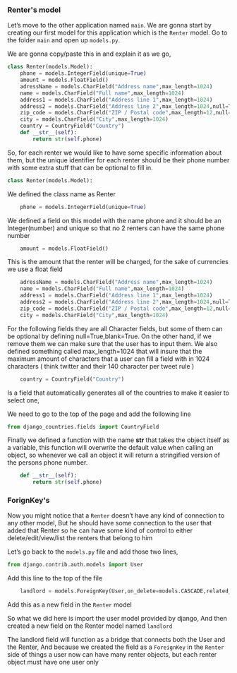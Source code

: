 ### Renter's model

Let’s move to the other application named `main`.
We are gonna start by creating our first model for this application which is the `Renter` model.
Go to the folder `main` and open up `models.py`.

We are gonna copy/paste this in and explain it as we go,

```python
class Renter(models.Model):
    phone = models.IntegerField(unique=True)
    amount = models.FloatField()
    adressName = models.CharField("Address name",max_length=1024)
    name = models.CharField("Full name",max_length=1024)
    address1 = models.CharField("Address line 1",max_length=1024)
    address2 = models.CharField("Address line 2",max_length=1024,null=True,blank=True)
    zip_code = models.CharField("ZIP / Postal code",max_length=12,null=True,blank=True)
    city = models.CharField("City",max_length=1024)
    country = CountryField("Country")
    def __str__(self):
        return str(self.phone)
```

So, for each renter we would like to have some specific information about them, but the unique identifier for each renter should be their phone number with some extra stuff that can be optional to fill in.

```python
class Renter(models.Model):
```

We defined the class name as Renter

```python
    phone = models.IntegerField(unique=True)
```

We defined a field on this model with the name phone and it should be an Integer(number) and unique so that no 2 renters can have the same phone number

```python
    amount = models.FloatField()
```

This is the amount that the renter will be charged, for the sake of currencies we use a float field

```python
    adressName = models.CharField("Address name",max_length=1024)
    name = models.CharField("Full name",max_length=1024)
    address1 = models.CharField("Address line 1",max_length=1024)
    address2 = models.CharField("Address line 2",max_length=1024,null=True,blank=True)
    zip_code = models.CharField("ZIP / Postal code",max_length=12,null=True,blank=True)
    city = models.CharField("City",max_length=1024)
```

For the following fields they are all Character fields, but some of them can be optional by defining null=True,blank=True. On the other hand, if we remove them we can make sure that the user has to input them.
We also defined something called max_length=1024 that will insure that the maximum amount of characters that a user can fill a field with in 1024 characters ( think twitter and their 140 character per tweet rule )

```python
    country = CountryField("Country")
```

Is a field that automatically generates all of the countries to make it easier to select one,

We need to go to the top of the page and add the following line

```python
from django_countries.fields import CountryField
```

Finally we defined a function with the name **str** that takes the object itself as a variable, this function will overwrite the default value when calling an object, so whenever we call an object it will return a stringified version of the persons phone number.

```python
    def __str__(self):
        return str(self.phone)
```

### ForignKey's

Now you might notice that a `Renter` doesn’t have any kind of connection to any other model, But he should have some connection to the user that added that Renter so he can have some kind of control to either delete/edit/view/list the renters that belong to him

Let’s go back to the `models.py` file and add those two lines,

```python
from django.contrib.auth.models import User
```

Add this line to the top of the file

```python
    landlord = models.ForeignKey(User,on_delete=models.CASCADE,related_name="landlord")
```

Add this as a new field in the `Renter` model

So what we did here is import the user model provided by django, And then created a new field on the Renter model named `landlord`

The landlord field will function as a bridge that connects both the User and the Renter, And because we created the field as a `ForeignKey` in the `Renter` side of things a user now can have many renter objects, but each renter object must have one user only
